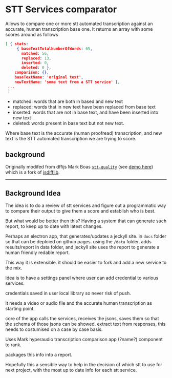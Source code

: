 # STT Services comparator

Allows to compare one or more stt automated transcription against an accurate, human transcription base one.
It returns an array with some scores around as follows

```json
[ { stats:
     { baseTextTotalNumberOfWords: 65,
       matched: 56,
       replaced: 13,
       inserted: 0,
       deleted: 0 },
    comparison: {},
    baseTextName: 'original text',
    newTextName: 'some text from a STT service' },
 ...
 ]
```

- matched: words that are both in based and new text
- replaced: words that in new text have been replaced from base text
- inserted: words that are not in base text, and have been inserted into new text
- deleted: words present in base text but not new text.

Where base text is the accurate (human proofread) transcription, and new text is the STT automated transcription we are trying to score.


## background 

Originally modifed from dffijs Mark Boas [`stt-quality`](https://github.com/hyperaudio/stt-quality) (see [demo here](http://pietropassarelli.com/stt-quality/)) which is a fork of [jsdifflib](https://github.com/cemerick/jsdifflib).


---

## Background Idea

The idea is to do a review of stt services and figure out a programmatic way to compare their output to give them a score and establish who is best. 

But what would be better then this? Having a system that can generate such report, to keep up to date with latest changes.

Perhaps an electron app, that generates/updates a jeckyll site. in `docs` folder so that can be deploied on github pages. using the `/data` folder. adds results/report in data folder, and jeckyll site uses the report to generate a human friendly redable report. 

This way it is extensible. it should be easier to fork and add a new service to the mix. 

Idea is to have a settings panel where user can add credential to various services. 

credentials saved in user local library so never risk of push. 

It needs a video or audio file and the accurate human transcription as starting point.

core of the app calls the services, receives the jsons, saves them so that the schema of those jsons can be showed. 
extract text from responses, this needs to costumised on a case by case basis. 

Uses Mark hyperaudio transcription comparison app (?name?) component to rank. 

packages this info into a report. 

Hopefully this a sensible way to help in the decision of which stt to use for next project, with the most up to date info for each stt service. 

